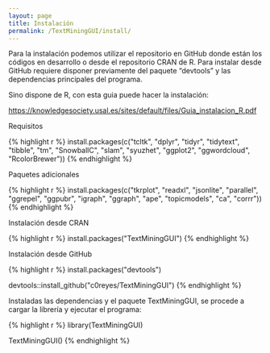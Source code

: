 ```yaml
---
layout: page
title: Instalación
permalink: /TextMiningGUI/install/
---
```


Para la instalación podemos utilizar el repositorio en GitHub donde están los códigos en
desarrollo o desde el repositorio CRAN de R. Para instalar desde GitHub requiere disponer previamente del paquete “devtools” y las dependencias principales del programa.

Sino dispone de R, con esta guia puede hacer la instalación:

<https://knowledgesociety.usal.es/sites/default/files/Guia_instalacion_R.pdf>

Requisitos

{% highlight r %}
install.packages(c("tcltk", "dplyr", "tidyr", "tidytext", "tibble", "tm", "SnowballC", "slam", "syuzhet", "ggplot2", "ggwordcloud", "RcolorBrewer"))
{% endhighlight %}

Paquetes adicionales

{% highlight r %}
install.packages(c("tkrplot", "readxl", "jsonlite", "parallel", "ggrepel", "ggpubr", "igraph", "ggraph", "ape", "topicmodels", "ca", "corrr"))
{% endhighlight %}

Instalación desde CRAN

{% highlight r %}
install.packages("TextMiningGUI")
{% endhighlight %}

Instalación desde GitHub

{% highlight r %}
install.packages("devtools")

devtools::install_github("c0reyes/TextMiningGUI")
{% endhighlight %}

Instaladas las dependencias y el paquete TextMiningGUI, se procede a cargar la librería y ejecutar el programa:

{% highlight r %}
library(TextMiningGUI)

TextMiningGUI()
{% endhighlight %}